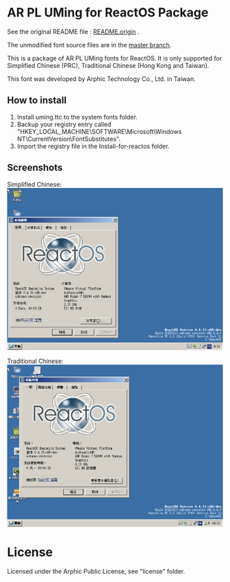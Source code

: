 # AR PL UMing for ReactOS Package

See the original README file : [README.origin](README.origin) .

The unmodified font source files are in the [master branch](https://github.com/njlyf2011/ttf-arphic-uming-reactos/tree/master).

This is a package of AR PL UMing fonts for ReactOS. It is only supported for Simplified Chinese (PRC), Traditional Chinese (Hong Kong and Taiwan). 

This font was developed by Arphic Technology Co., Ltd. in Taiwan. 

## How to install
1. Install uming.ttc to the system fonts folder.
2. Backup your registry entry called "HKEY_LOCAL_MACHINE\SOFTWARE\Microsoft\Windows NT\CurrentVersion\FontSubstitutes".
3. Import the registry file in the Install-for-reactos folder.

## Screenshots
Simplified Chinese:
![Simplified Chinese](SimplifiedChinese.png)

Traditional Chinese:
![Tradtional Chinese](TraditonalChinese.png)

# License
Licensed under the Arphic Public License, see "license" folder.

